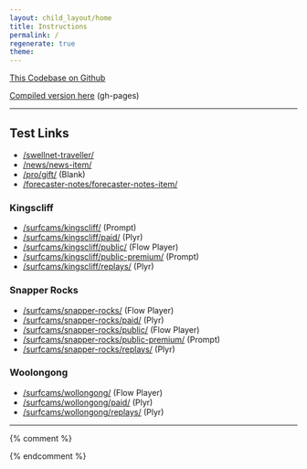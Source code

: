 ```yaml
---
layout: child_layout/home
title: Instructions
permalink: /
regenerate: true
theme:
---
```


[This Codebase on Github](https://github.com/liquidvisual/swell-0918)

[Compiled version here](https://github.com/liquidvisual/swell-0918/tree/gh-pages) (gh-pages)

---

## Test Links

* [/swellnet-traveller/](/swellnet-traveller/)
* [/news/news-item/](/news/news-item/)
* [/pro/gift/](/pro/gift/) (Blank)
* [/forecaster-notes/forecaster-notes-item/](/forecaster-notes/forecaster-notes-item/)

### Kingscliff

* [/surfcams/kingscliff/](/surfcams/kingscliff/) (Prompt)
* [/surfcams/kingscliff/paid/](/surfcams/kingscliff/paid/) (Plyr)
* [/surfcams/kingscliff/public/](/surfcams/kingscliff/public/) (Flow Player)
* [/surfcams/kingscliff/public-premium/](/surfcams/kingscliff/public-premium/) (Prompt)
* [/surfcams/kingscliff/replays/](/surfcams/kingscliff/replays/) (Plyr)

### Snapper Rocks

* [/surfcams/snapper-rocks/](/surfcams/snapper-rocks/) (Flow Player)
* [/surfcams/snapper-rocks/paid/](/surfcams/snapper-rocks/paid/) (Plyr)
* [/surfcams/snapper-rocks/public/](/surfcams/snapper-rocks/public/) (Flow Player)
* [/surfcams/snapper-rocks/public-premium/](/surfcams/snapper-rocks/public-premium/) (Prompt)
* [/surfcams/snapper-rocks/replays/](/surfcams/snapper-rocks/replays/) (Plyr)

### Woolongong

* [/surfcams/wollongong/](/surfcams/wollongong/) (Flow Player)
* [/surfcams/wollongong/paid/](/surfcams/wollongong/paid/) (Plyr)
* [/surfcams/wollongong/replays/](/surfcams/wollongong/replays/) (Plyr)

---

{% comment %}

<!-- <div class="alert alert-warning alert-dismissible fade show" role="alert">
  <strong>Holy guacamole!</strong> You should check in on some of those fields below.
  <button type="button" class="close" data-dismiss="alert" aria-label="Close">
    <span aria-hidden="true">&times;</span>
  </button>
</div>

1. Start with [base.html](https://github.com/liquidvisual/swell-0918/blob/master/src/_layouts/base.html)
It's a clean build with legacy styles and scripts broken off into partials (the order is important). I haven't merged any of the old codebase in, but once done we can eventually audit these separately, and remove anything that's no longer necessary. Closing body script assets are now **/assets/scripts/minified-hls.js** and **/assets/scripts/minified.js**.

2. There's two main layouts which control page layout.
See [base__page.html](https://github.com/liquidvisual/swell-0918/blob/master/src/_layouts/base__page.html) and [base__page_sidebar.html](https://github.com/liquidvisual/swell-0918/blob/master/src/_layouts/base__page_sidebar.html).

3. The main Nav and Off-canvas are rendered by a single recursive partial [nav.html](https://github.com/liquidvisual/swell-0918/blob/master/src/_includes/components/navigation/nav.html) using [sitemap.json](https://github.com/liquidvisual/swell-0918/blob/master/src/_data/sitemap.json). The contents of the this file were taken from the existing one (unmodified). Additional menu items were added around them.

4. State classes are placed on the body **.theme-paid** and **.theme-logged-in**

5. Common partials for the rest are found here, [header.html](https://github.com/liquidvisual/swell-0918/blob/master/src/_includes/components/layout/header.html) and [footer.html](https://github.com/liquidvisual/swell-0918/blob/master/src/_includes/components/layout/footer.html).

<br> -->
{% endcomment %}